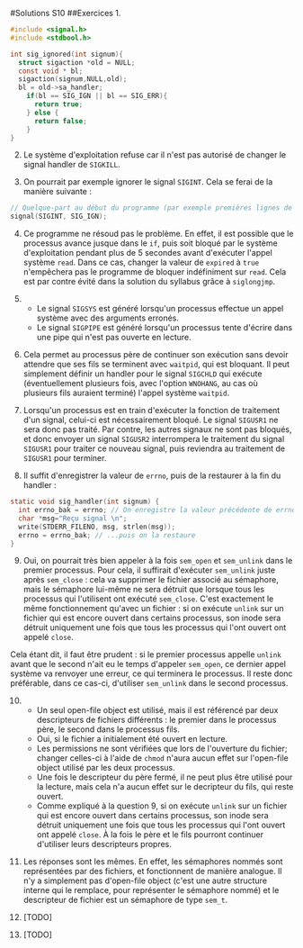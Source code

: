 #Solutions S10
##Exercices
1. 
  ```c
  #include <signal.h>
  #include <stdbool.h>
  
  int sig_ignored(int signum){
    struct sigaction *old = NULL;
    const void * bl;
    sigaction(signum,NULL,old);
    bl = old->sa_handler;
      if(bl == SIG_IGN || bl == SIG_ERR){ 
        return true;
      } else {
        return false;
      }
  }
  ```

2. Le système d'exploitation refuse car il n'est pas autorisé de changer le signal handler de `SIGKILL`.

3. On pourrait par exemple ignorer le signal `SIGINT`. Cela se ferai de la manière suivante :
  ```c
  // Quelque-part au début du programme (par exemple premières lignes de main)
  signal(SIGINT, SIG_IGN);
  ```

4. Ce programme ne résoud pas le problème. En effet, il est possible que le processus avance jusque dans le `if`, puis soit bloqué par le système d'exploitation pendant plus de 5 secondes avant d'exécuter l'appel système `read`. Dans ce cas, changer la valeur de `expired` à `true` n'empêchera pas le programme de bloquer indéfiniment sur `read`. Cela est par contre évité dans la solution du syllabus grâce à `siglongjmp`.

5. - Le signal `SIGSYS` est généré lorsqu'un processus effectue un appel système avec des arguments erronés.
   - Le signal `SIGPIPE` est généré lorsqu'un processus tente d'écrire dans une pipe qui n'est pas ouverte en lecture.

6. Cela permet au processus père de continuer son exécution sans devoir attendre que ses fils se terminent avec `waitpid`, qui est bloquant. Il peut simplement définir un handler pour le signal `SIGCHLD` qui exécute (éventuellement plusieurs fois, avec l'option `WNOHANG`, au cas où plusieurs fils auraient terminé) l'appel système `waitpid`.

7. Lorsqu'un processus est en train d'exécuter la fonction de traitement d'un signal, celui-ci est nécessairement bloqué. Le signal `SIGUSR1` ne sera donc pas traité. Par contre, les autres signaux ne sont pas bloqués, et donc envoyer un signal `SIGUSR2` interrompera le traitement du signal `SIGUSR1` pour traiter ce nouveau signal, puis reviendra au traitement de `SIGUSR1` pour terminer.

8. Il suffit d'enregistrer la valeur de `errno`, puis de la restaurer à la fin du handler :
  ```c
  static void sig_handler(int signum) {
    int errno_bak = errno; // On enregistre la valeur précédente de errno...
    char *msg="Reçu signal \n";
    write(STDERR_FILENO, msg, strlen(msg));
    errno = errno_bak; // ...puis on la restaure 
  }
  ```

9. Oui, on pourrait très bien appeler à la fois `sem_open` et `sem_unlink` dans le premier processus. Pour cela, il suffirait d'exécuter `sem_unlink` juste après `sem_close` : cela va supprimer le fichier associé au sémaphore, mais le sémaphore lui-même ne sera détruit que lorsque tous les processus qui l'utilisent ont exécuté `sem_close`. C'est exactement le même fonctionnement qu'avec un fichier : si on exécute `unlink` sur un fichier qui est encore ouvert dans certains processus, son inode sera détruit uniquement une fois que tous les processus qui l'ont ouvert ont appelé `close`.
  
  Cela étant dit, il faut être prudent : si le premier processus appelle `unlink` avant que le second n'ait eu le temps d'appeler `sem_open`, ce dernier appel système va renvoyer une erreur, ce qui terminera le processus. Il reste donc préférable, dans ce cas-ci, d'utiliser `sem_unlink` dans le second processus.

10. - Un seul open-file object est utilisé, mais il est référencé par deux descripteurs de fichiers différents : le premier dans le processus père, le second dans le processus fils.
    - Oui, si le fichier a initialement été ouvert en lecture.
    - Les permissions ne sont vérifiées que lors de l'ouverture du fichier; changer celles-ci à l'aide de `chmod` n'aura aucun effet sur l'open-file object utilisé par les deux processus.
    - Une fois le descripteur du père fermé, il ne peut plus être utilisé pour la lecture, mais cela n'a aucun effet sur le decripteur du fils, qui reste ouvert.
    - Comme expliqué à la question 9, si on exécute `unlink` sur un fichier qui est encore ouvert dans certains processus, son inode sera détruit uniquement une fois que tous les processus qui l'ont ouvert ont appelé `close`. À la fois le père et le fils pourront continuer d'utiliser leurs descripteurs propres.

11. Les réponses sont les mêmes. En effet, les sémaphores nommés sont représentées par des fichiers, et fonctionnent de manière analogue. Il n'y a simplement pas d'open-file object (c'est une autre structure interne qui le remplace, pour représenter le sémaphore nommé) et le descripteur de fichier est un sémaphore de type `sem_t`.

12. [TODO]

13. [TODO]
